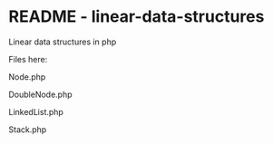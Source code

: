 <h1>README - linear-data-structures</h1>

Linear data structures in php

Files here:
	<p>Node.php</p>
	<p>DoubleNode.php</p>
	<p>LinkedList.php</p>
	<p>Stack.php</p>

